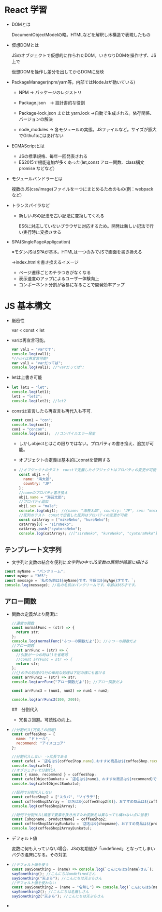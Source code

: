 # React 学習


- DOMとは

  DocumentObjectModelの略。HTMLなどを解釈し木構造で表現したもの

- 仮想DOMとは

  JSのオブジェクトで仮想的に作られたDOM。いきなりDOMを操作せず、JS上で

  仮想DOMを操作し差分を出してからDOMに反映

- PackageManager(npm/yarn等。内部ではNodeJsが動いている)

  - NPM -> パッケージのレジストリ

  - Package.json　-> 設計書的な役割

  - Package-lock.json または yarn.lock ->自動で生成される。依存関係、バージョンの解決

  - node_modules -> 各モジュールの実態。JSファイルなど。サイズが膨大でGithu1bにはあげない

    

- ECMAScriptとは

  - JSの標準規格、毎年一回発表される
  - ES2015で機能追加が多くあった(let,const アロー関数、class構文　promise などなど)

- モジュールバンドラーとは

  複数のJS(css/image)ファイルを一つにまとめるためのもの(例：webpackなど)

- トランスパイラなど

  - 新しいJSの記法を古い記法に変換してくれる

    ES6に対応していないブラウザに対応するため。開発は新しい記法で行い実行時に変換させる

- SPA(SinglePageAppligcation)

  ※モダンJSはSPAが基本。HTMLは一つのみでJSで画面を書き換える

  ->index.htmlを書き換えるイメージ

  - ページ遷移ごとのチラつきがなくなる
  - 表示速度のアップによるユーザー体験向上
  - コンポーネント分割が容易になることで開発効率アップ





# JS 基本構文

- 厳密性

  var < const < let

- varは再宣言可能。

  ```javascript
  var val1 = "varです";
  console.log(val1);
  *//varは再宣言可能*
  var val1 = "varだってば";
  console.log(val1); //"varだってば";
  ```

- letは上書き可能

- ```javascript
  let let1 = "let";
  console.log(let1);
  let1 = "let2";
  console.log(let2); //let2
  ```

- constは宣言したら再宣言も再代入も不可.

  ```javascript
  const con1 = "con";
  console.log(con1);
  con1 = "concon";
  console.log(con1);  //コンパイルエラー発生
  ```

  - しかしobjectとはこの限りではない。プロパティの書き換え、追加が可能。

  - オブジェクトの定義は基本的にconstを使用する

  - ```javascript
    //オブジェクトのテスト　constで定義したオブジェクトはプロパティの変更が可能
    const obj1 = {
      name: "海太郎",
      country: "JP"
    };
    //nameのプロパティ書き換え
    obj1.name = "海苔太郎";
    //プロパティ追加
    obj1.sex = "male";
    console.log(obj1);　//{name: "海苔太郎", country: "JP", sex: "male"}
    //配列のテスト　constで定義した配列はプロパティの変更が可能
    const catArray = ["mikeNeko", "kuroNeko"];
    catArray[0] = "siroNeko";
    catArray.push("cyatoraNeko");
    console.log(catArray); //["siroNeko", "kuroNeko", "cyatoraNeko"]
    
    ```

## テンプレート文字列

-  文字列と変数の結合を便利に*文字列の中でJS変数の展開が綺麗に描ける*

  ```javascript
  const myName = "パンクリーム";
  const myAge = "365";
  const message = `私の名前は${myName}です。年齢は${myAge}才です。`;
  console.log(message); //私の名前はパンクリームです。年齢は365才です。 
  ```

## アロー関数

- 関数の定義がより簡潔に

  ```javascript
  //通常の関数
  const normalFunc = (str) => {
    return str;
  };
  console.log(normalFunc("ふつーの関数だよ")); //ふつーの関数だよ
  //アロー関数
  const arrFunc = (str) => {
    //引数が一つの時は()を省略可
    //const arrFunc = str => {
    return str;
  };
  //{}の中の処理が1行の単純な処理は下記の様にも書ける
  const arrFunc2 = (str) => str;
  console.log(arrFunc("アロー関数だよ")); //アロー関数だよ
  
  const arrFunc3 = (num1, num2) => num1 + num2;
  
  console.log(arrFunc3(100, 200));
  ```

  ##　分割代入

  - 冗長さ回避。可読性の向上。

- ```javascript
  //分割代入(冗長さの回避)
  const coffeeShop = {
    name: "ドトール",
    recommend: "アイスココア"
  };
  
  //分割代入しない　->冗長である
  const cafe1 = `店名は${coffeeShop.name},おすすめ商品は${coffeeShop.recommend}です`;
  console.log(cafe1);
  //オブジェクトで分割代入
  const { name, recommend } = coffeeShop;
  const cafe1ObjectBunkatu = `店名は${name}、おすすめ商品は${recommend}です`;
  console.log(cafe1ObjectBunkatu);
  
  //配列で分割代入しない
  const coffeeShop2 = ["スタバ", "ソイラテ"];
  const coffeeShop2Array = `店名は${coffeeShop2[0]}、おすすめ商品は${coffeeShop2[1]}}です`;
  console.log(coffeeShop2Array);
  
  //配列で分割代入(順番で要素を抜き出すため変数名は異なっても構わない点に留意)
  const [shopname, productName] = coffeeShop2;
  const coffeeShop2ArrayBunkatu = `店名は${shopname}、おすすめ商品は${productName}ですね`;
  console.log(coffeeShop2ArrayBunkatu);
  ```

- デフォルト値

  変数に何も入っていない場合、JSの初期値が「undefined」となってしまいバグの温床になる。その対策

- ```javascript
  //デフォルト値を使う
  const saySomething = (name) => console.log(`こんにちは${name}さん`);
  saySomething(); //こんにちはundefinedさん
  saySomething("天ぷら"); //こんにちは天ぷらさん
  //デフォルト値を使わない
  const saySomething2 = (name = "名無し") => console.log(`こんにちは${name}さん`);
  saySomething2(); //こんにちは名無しさん
  saySomething2("天ぷら"); //こんにちは天ぷらさん
  ```

- 

